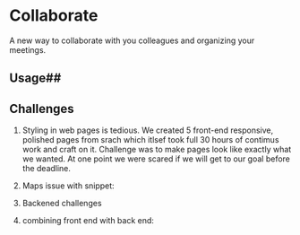 # Collaborate
A new way to collaborate with you colleagues and organizing your meetings.

## Usage##

## Challenges ##

1) Styling in web pages is tedious. We created 5 front-end responsive, polished pages from srach which itlsef took full 30 hours of contimus work and craft on it. Challenge was to make pages look like exactly what we wanted. At one point we were scared if we will get to our goal before the deadline.

2) Maps issue with snippet:

3) Backened challenges

4) combining front end with back end: 
